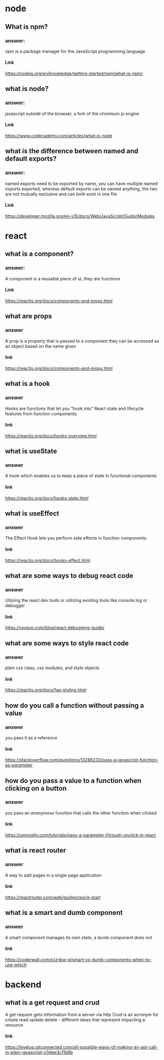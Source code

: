 # node

## What is npm?

### answer:

npm is a package manager for the JavaScript programming language

#### Link

https://nodejs.org/en/knowledge/getting-started/npm/what-is-npm/

## what is node?

### answer:

javascript outside of the browser, a fork of the chromium js engine

#### Link

https://www.codecademy.com/articles/what-is-node

## what is the difference between named and default exports?

### answer:

named exports need to be exported by name, you can have multiple named exports exported, whereas default exports can be named anything, the two are not mutually exclusive and can both exist in one file

#### Link

https://developer.mozilla.org/en-US/docs/Web/JavaScript/Guide/Modules

# react

## what is a component?

### answer:

A component is a reusable piece of ui, they are functions

#### Link

https://reactjs.org/docs/components-and-props.html

## what are props

### answer

A prop is a property that is passed to a component
they can be accessed as an object based on the name given

#### link

https://reactjs.org/docs/components-and-props.html

## what is a hook

### answer

Hooks are functions that let you “hook into” React state and lifecycle features from function components.

#### link

https://reactjs.org/docs/hooks-overview.html

## what is useState

### answer

A hook which enables us to keep a piece of state in functional components

#### link

https://reactjs.org/docs/hooks-state.html

## what is useEffect

### answer

The Effect Hook lets you perform side effects in function components:

#### link

https://reactjs.org/docs/hooks-effect.html

## what are some ways to debug react code

### answer

Utiizing the react dev tools or utilizing existing tools like console.log or debugger

#### link

https://raygun.com/blog/react-debugging-guide/

## what are some ways to style react code

### answer

plain css class, css modules, and style objects

#### link

https://reactjs.org/docs/faq-styling.html

## how do you call a function without passing a value

### answer

you pass it as a reference

#### link

https://stackoverflow.com/questions/13286233/pass-a-javascript-function-as-parameter

## how do you pass a value to a function when clicking on a button

### answer

you pass an anonymous function that calls the other function when clicked

#### link

https://upmostly.com/tutorials/pass-a-parameter-through-onclick-in-react

## what is react router

### answer

A way to add pages in a single page application

#### link

https://reactrouter.com/web/guides/quick-start

## what is a smart and dumb component

### answer

A smart component manages its own state, a dumb component does not

#### link

https://coderwall.com/p/znkw-q/smart-vs-dumb-components-when-to-use-which

# backend

## what is a get request and crud

A get request gets information from a server via http
Crud is an acronym for create read update delete - different ideas that represent impacting a resource

#### link

https://levelup.gitconnected.com/all-possible-ways-of-making-an-api-call-in-plain-javascript-c0dee3c11b8b
